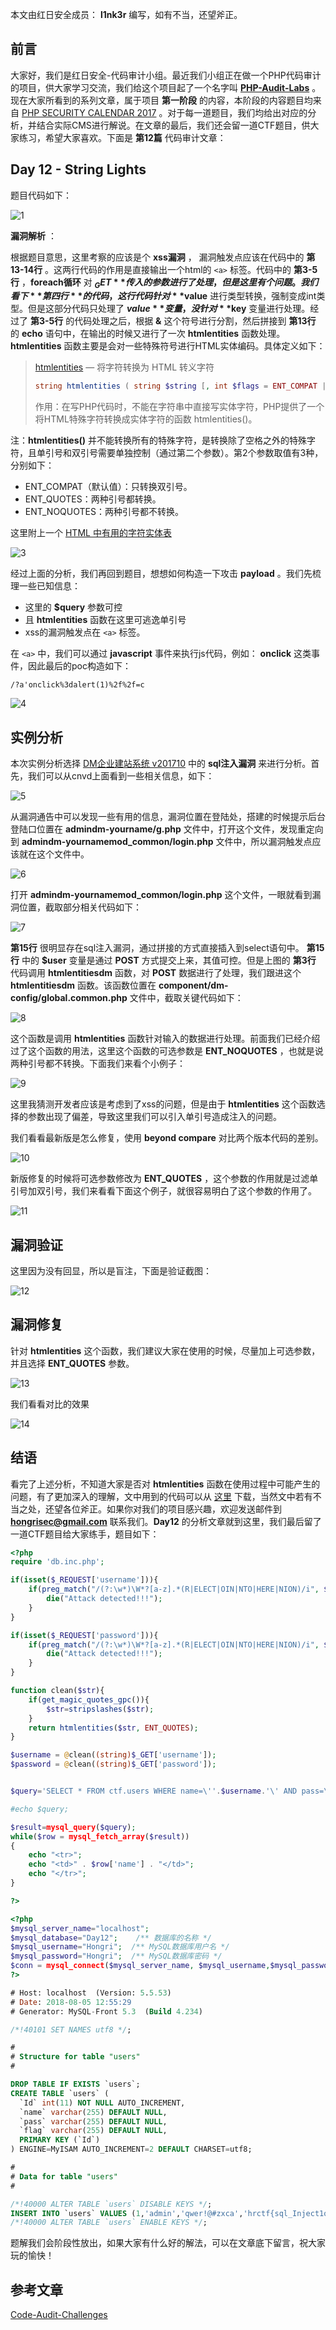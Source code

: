 本文由红日安全成员： **l1nk3r** 编写，如有不当，还望斧正。

## 前言

大家好，我们是红日安全-代码审计小组。最近我们小组正在做一个PHP代码审计的项目，供大家学习交流，我们给这个项目起了一个名字叫 [**PHP-Audit-Labs**](https://github.com/hongriSec/PHP-Audit-Labs) 。现在大家所看到的系列文章，属于项目 **第一阶段** 的内容，本阶段的内容题目均来自 [PHP SECURITY CALENDAR 2017](https://www.ripstech.com/php-security-calendar-2017/) 。对于每一道题目，我们均给出对应的分析，并结合实际CMS进行解说。在文章的最后，我们还会留一道CTF题目，供大家练习，希望大家喜欢。下面是 **第12篇** 代码审计文章：

## Day 12 - String Lights

题目代码如下：

![1](CTF%20总结/PHP-Audit-Labs/Part1/Day12/files/1.png)

**漏洞解析** ：

根据题目意思，这里考察的应该是个 **xss漏洞** ， 漏洞触发点应该在代码中的 **第13-14行** 。这两行代码的作用是直接输出一个html的 `<a>` 标签。代码中的 **第3-5行** ，**foreach循环** 对 **$_GET** 传入的参数进行了处理，但是这里有个问题。我们看下 **第四行** 的代码，这行代码针对 **$value** 进行类型转换，强制变成int类型。但是这部分代码只处理了 **$value** 变量，没针对 **$key** 变量进行处理。经过了 **第3-5行** 的代码处理之后，根据 **&** 这个符号进行分割，然后拼接到 **第13行** 的 **echo** 语句中，在输出的时候又进行了一次 **htmlentities** 函数处理。 **htmlentities** 函数主要是会对一些特殊符号进行HTML实体编码。具体定义如下：

> [htmlentities](http://php.net/manual/zh/function.htmlentities.php) — 将字符转换为 HTML 转义字符
>
> ```php
> string htmlentities ( string $string [, int $flags = ENT_COMPAT | ENT_HTML401 [, string $encoding = ini_get("default_charset") [, bool $double_encode = true ]]] )
> ```
>
> 作用：在写PHP代码时，不能在字符串中直接写实体字符，PHP提供了一个将HTML特殊字符转换成实体字符的函数 htmlentities()。

注：**htmlentities()** 并不能转换所有的特殊字符，是转换除了空格之外的特殊字符，且单引号和双引号需要单独控制（通过第二个参数）。第2个参数取值有3种，分别如下：

- ENT_COMPAT（默认值）：只转换双引号。
- ENT_QUOTES：两种引号都转换。
- ENT_NOQUOTES：两种引号都不转换。

这里附上一个 [HTML 中有用的字符实体表](http://www.w3school.com.cn/html/html_entities.asp) 

![3](CTF%20总结/PHP-Audit-Labs/Part1/Day12/files/3.png)

经过上面的分析，我们再回到题目，想想如何构造一下攻击 **payload** 。我们先梳理一些已知信息：

- 这里的 **$query** 参数可控
- 且 **htmlentities** 函数在这里可逃逸单引号
- xss的漏洞触发点在 `<a>` 标签。

在 `<a>` 中，我们可以通过 **javascript** 事件来执行js代码，例如： **onclick** 这类事件，因此最后的poc构造如下：

```
/?a'onclick%3dalert(1)%2f%2f=c
```

![4](CTF%20总结/PHP-Audit-Labs/Part1/Day12/files/4.png)

## 实例分析

本次实例分析选择 [DM企业建站系统 v201710](http://sqdownb.onlinedown.net/down/1510917608_44072_ym.rar) 中的 **sql注入漏洞** 来进行分析。首先，我们可以从cnvd上面看到一些相关信息，如下：

![5](CTF%20总结/PHP-Audit-Labs/Part1/Day12/files/5.png)

从漏洞通告中可以发现一些有用的信息，漏洞位置在登陆处，搭建的时候提示后台登陆口位置在 **admindm-yourname/g.php** 文件中，打开这个文件，发现重定向到 **admindm-yournamemod_common/login.php** 文件中，所以漏洞触发点应该就在这个文件中。

![6](CTF%20总结/PHP-Audit-Labs/Part1/Day12/files/6.png)

打开 **admindm-yournamemod_common/login.php** 这个文件，一眼就看到漏洞位置，截取部分相关代码如下：

![7](CTF%20总结/PHP-Audit-Labs/Part1/Day12/files/7.png)

 **第15行** 很明显存在sql注入漏洞，通过拼接的方式直接插入到select语句中。 **第15行** 中的 **$user** 变量是通过 **POST** 方式提交上来，其值可控。但是上图的 **第3行** 代码调用 **htmlentitiesdm** 函数，对 **POST** 数据进行了处理，我们跟进这个 **htmlentitiesdm** 函数。该函数位置在 **component/dm-config/global.common.php** 文件中，截取关键代码如下：

![8](CTF%20总结/PHP-Audit-Labs/Part1/Day12/files/8.png)

这个函数是调用 **htmlentities** 函数针对输入的数据进行处理。前面我们已经介绍过了这个函数的用法，这里这个函数的可选参数是 **ENT_NOQUOTES** ，也就是说两种引号都不转换。下面我们来看个小例子：

![9](CTF%20总结/PHP-Audit-Labs/Part1/Day12/files/9.png)

这里我猜测开发者应该是考虑到了xss的问题，但是由于 **htmlentities** 这个函数选择的参数出现了偏差，导致这里我们可以引入单引号造成注入的问题。

我们看看最新版是怎么修复，使用 **beyond compare** 对比两个版本代码的差别。

![10](CTF%20总结/PHP-Audit-Labs/Part1/Day12/files/10.png)

新版修复的时候将可选参数修改为 **ENT_QUOTES** ，这个参数的作用就是过滤单引号加双引号，我们来看看下面这个例子，就很容易明白了这个参数的作用了。

![11](CTF%20总结/PHP-Audit-Labs/Part1/Day12/files/11.png)

## 漏洞验证

这里因为没有回显，所以是盲注，下面是验证截图：

![12](CTF%20总结/PHP-Audit-Labs/Part1/Day12/files/12.png)

## 漏洞修复

针对 **htmlentities** 这个函数，我们建议大家在使用的时候，尽量加上可选参数，并且选择 **ENT_QUOTES** 参数。

![13](CTF%20总结/PHP-Audit-Labs/Part1/Day12/files/13.png)

我们看看对比的效果

![14](CTF%20总结/PHP-Audit-Labs/Part1/Day12/files/14.png)

## 结语

看完了上述分析，不知道大家是否对 **htmlentities** 函数在使用过程中可能产生的问题，有了更加深入的理解，文中用到的代码可以从 [这里](http://sqdownb.onlinedown.net/down/1510917608_44072_ym.rar) 下载，当然文中若有不当之处，还望各位斧正。如果你对我们的项目感兴趣，欢迎发送邮件到 **hongrisec@gmail.com** 联系我们。**Day12** 的分析文章就到这里，我们最后留了一道CTF题目给大家练手，题目如下：

```php
<?php
require 'db.inc.php';

if(isset($_REQUEST['username'])){
    if(preg_match("/(?:\w*)\W*?[a-z].*(R|ELECT|OIN|NTO|HERE|NION)/i", $_REQUEST['username'])){
        die("Attack detected!!!");
    }
}

if(isset($_REQUEST['password'])){
    if(preg_match("/(?:\w*)\W*?[a-z].*(R|ELECT|OIN|NTO|HERE|NION)/i", $_REQUEST['password'])){
        die("Attack detected!!!");
    }
}

function clean($str){
    if(get_magic_quotes_gpc()){
        $str=stripslashes($str);
    }
    return htmlentities($str, ENT_QUOTES);
}

$username = @clean((string)$_GET['username']);
$password = @clean((string)$_GET['password']);


$query='SELECT * FROM ctf.users WHERE name=\''.$username.'\' AND pass=\''.$password.'\';';

#echo $query;

$result=mysql_query($query);
while($row = mysql_fetch_array($result))
{
    echo "<tr>";
    echo "<td>" . $row['name'] . "</td>";
    echo "</tr>";
}

?>
```

```php
<?php
$mysql_server_name="localhost";
$mysql_database="Day12";    /** 数据库的名称 */
$mysql_username="Hongri";  /** MySQL数据库用户名 */
$mysql_password="Hongri";  /** MySQL数据库密码 */
$conn = mysql_connect($mysql_server_name, $mysql_username,$mysql_password,'utf-8');
?>
```

```sql
# Host: localhost  (Version: 5.5.53)
# Date: 2018-08-05 12:55:29
# Generator: MySQL-Front 5.3  (Build 4.234)

/*!40101 SET NAMES utf8 */;

#
# Structure for table "users"
#

DROP TABLE IF EXISTS `users`;
CREATE TABLE `users` (
  `Id` int(11) NOT NULL AUTO_INCREMENT,
  `name` varchar(255) DEFAULT NULL,
  `pass` varchar(255) DEFAULT NULL,
  `flag` varchar(255) DEFAULT NULL,
  PRIMARY KEY (`Id`)
) ENGINE=MyISAM AUTO_INCREMENT=2 DEFAULT CHARSET=utf8;

#
# Data for table "users"
#

/*!40000 ALTER TABLE `users` DISABLE KEYS */;
INSERT INTO `users` VALUES (1,'admin','qwer!@#zxca','hrctf{sql_Inject1on_Is_1nterEst1ng}');
/*!40000 ALTER TABLE `users` ENABLE KEYS */;
```

题解我们会阶段性放出，如果大家有什么好的解法，可以在文章底下留言，祝大家玩的愉快！

## 参考文章

[Code-Audit-Challenges](https://github.com/CHYbeta/Code-Audit-Challenges/blob/master/php/challenge-50.md)
